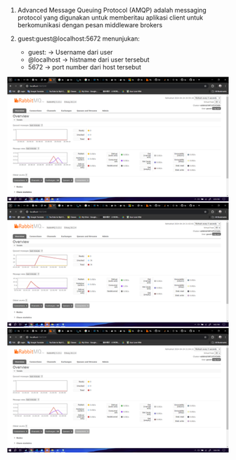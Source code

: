 1. Advanced Message Queuing Protocol (AMQP) adalah messaging protocol yang digunakan untuk memberitau aplikasi client untuk berkomunikasi dengan pesan middleware brokers

2. guest:guest@localhost:5672 menunjukan:
    - guest: -> Username dari user
    - @localhost -> histname dari user tersebut
    - 5672 -> port number dari host tersebut
  
![alt text](/spike.png)
![alt text](/slowsub.png)
![alt text](/reduced.png)
